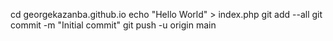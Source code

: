 cd georgekazanba.github.io
echo "Hello World" > index.php
git add --all
git commit -m "Initial commit"
git push -u origin main
